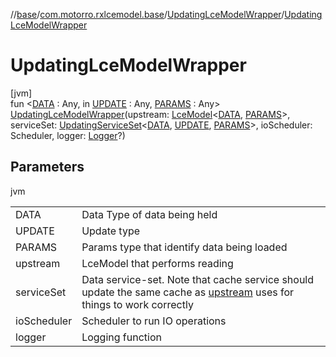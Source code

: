 //[base](../../../index.md)/[com.motorro.rxlcemodel.base](../index.md)/[UpdatingLceModelWrapper](index.md)/[UpdatingLceModelWrapper](-updating-lce-model-wrapper.md)

# UpdatingLceModelWrapper

[jvm]\
fun &lt;[DATA](index.md) : Any, in [UPDATE](index.md) : Any, [PARAMS](index.md) : Any&gt; [UpdatingLceModelWrapper](-updating-lce-model-wrapper.md)(upstream: [LceModel](../-lce-model/index.md)&lt;[DATA](index.md), [PARAMS](index.md)&gt;, serviceSet: [UpdatingServiceSet](../../com.motorro.rxlcemodel.base.service/-updating-service-set/index.md)&lt;[DATA](index.md), [UPDATE](index.md), [PARAMS](index.md)&gt;, ioScheduler: Scheduler, logger: [Logger](../-logger/index.md)?)

## Parameters

jvm

| | |
|---|---|
| DATA | Data Type of data being held |
| UPDATE | Update type |
| PARAMS | Params type that identify data being loaded |
| upstream | LceModel that performs reading |
| serviceSet | Data service-set. Note that cache service should update the same cache as [upstream](../../../../base/com.motorro.rxlcemodel.base/-updating-lce-model-wrapper/[60]init[62].md) uses for things to work correctly |
| ioScheduler | Scheduler to run IO operations |
| logger | Logging function |
